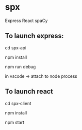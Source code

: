 # spx
Express React spaCy

## To launch express:   
cd spx-api

npm install

npm run debug

in vscode -> attach to node process

## To launch react
cd spx-client

npm install

npm start
